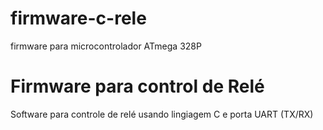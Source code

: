 # firmware-c-rele
firmware para microcontrolador ATmega 328P

<H1>Firmware para control de Relé</H1>

<p>
  Software para controle de relé usando lingiagem C e porta UART (TX/RX)
</p>
